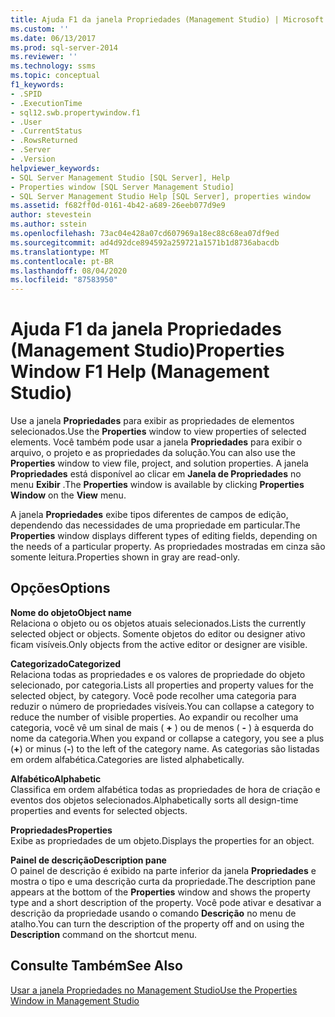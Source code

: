 ```yaml
---
title: Ajuda F1 da janela Propriedades (Management Studio) | Microsoft Docs
ms.custom: ''
ms.date: 06/13/2017
ms.prod: sql-server-2014
ms.reviewer: ''
ms.technology: ssms
ms.topic: conceptual
f1_keywords:
- .SPID
- .ExecutionTime
- sql12.swb.propertywindow.f1
- .User
- .CurrentStatus
- .RowsReturned
- .Server
- .Version
helpviewer_keywords:
- SQL Server Management Studio [SQL Server], Help
- Properties window [SQL Server Management Studio]
- SQL Server Management Studio Help [SQL Server], properties window
ms.assetid: f682ff0d-0161-4b42-a689-26eeb077d9e9
author: stevestein
ms.author: sstein
ms.openlocfilehash: 73ac04e428a07cd607969a18ec88c68ea07df9ed
ms.sourcegitcommit: ad4d92dce894592a259721a1571b1d8736abacdb
ms.translationtype: MT
ms.contentlocale: pt-BR
ms.lasthandoff: 08/04/2020
ms.locfileid: "87583950"
---
```

# <a name="properties-window-f1-help-management-studio"></a><span data-ttu-id="7b024-102">Ajuda F1 da janela Propriedades (Management Studio)</span><span class="sxs-lookup"><span data-stu-id="7b024-102">Properties Window F1 Help (Management Studio)</span></span>
  <span data-ttu-id="7b024-103">Use a janela **Propriedades** para exibir as propriedades de elementos selecionados.</span><span class="sxs-lookup"><span data-stu-id="7b024-103">Use the **Properties** window to view properties of selected elements.</span></span> <span data-ttu-id="7b024-104">Você também pode usar a janela **Propriedades** para exibir o arquivo, o projeto e as propriedades da solução.</span><span class="sxs-lookup"><span data-stu-id="7b024-104">You can also use the **Properties** window to view file, project, and solution properties.</span></span> <span data-ttu-id="7b024-105">A janela **Propriedades** está disponível ao clicar em **Janela de Propriedades** no menu **Exibir** .</span><span class="sxs-lookup"><span data-stu-id="7b024-105">The **Properties** window is available by clicking **Properties Window** on the **View** menu.</span></span>  
  
 <span data-ttu-id="7b024-106">A janela **Propriedades** exibe tipos diferentes de campos de edição, dependendo das necessidades de uma propriedade em particular.</span><span class="sxs-lookup"><span data-stu-id="7b024-106">The **Properties** window displays different types of editing fields, depending on the needs of a particular property.</span></span> <span data-ttu-id="7b024-107">As propriedades mostradas em cinza são somente leitura.</span><span class="sxs-lookup"><span data-stu-id="7b024-107">Properties shown in gray are read-only.</span></span>  
  
## <a name="options"></a><span data-ttu-id="7b024-108">Opções</span><span class="sxs-lookup"><span data-stu-id="7b024-108">Options</span></span>  
 <span data-ttu-id="7b024-109">**Nome do objeto**</span><span class="sxs-lookup"><span data-stu-id="7b024-109">**Object name**</span></span>  
 <span data-ttu-id="7b024-110">Relaciona o objeto ou os objetos atuais selecionados.</span><span class="sxs-lookup"><span data-stu-id="7b024-110">Lists the currently selected object or objects.</span></span> <span data-ttu-id="7b024-111">Somente objetos do editor ou designer ativo ficam visíveis.</span><span class="sxs-lookup"><span data-stu-id="7b024-111">Only objects from the active editor or designer are visible.</span></span>  
  
 <span data-ttu-id="7b024-112">**Categorizado**</span><span class="sxs-lookup"><span data-stu-id="7b024-112">**Categorized**</span></span>  
 <span data-ttu-id="7b024-113">Relaciona todas as propriedades e os valores de propriedade do objeto selecionado, por categoria.</span><span class="sxs-lookup"><span data-stu-id="7b024-113">Lists all properties and property values for the selected object, by category.</span></span> <span data-ttu-id="7b024-114">Você pode recolher uma categoria para reduzir o número de propriedades visíveis.</span><span class="sxs-lookup"><span data-stu-id="7b024-114">You can collapse a category to reduce the number of visible properties.</span></span> <span data-ttu-id="7b024-115">Ao expandir ou recolher uma categoria, você vê um sinal de mais ( **+** ) ou de menos ( **-** ) à esquerda do nome da categoria.</span><span class="sxs-lookup"><span data-stu-id="7b024-115">When you expand or collapse a category, you see a plus (**+**) or minus (**-**) to the left of the category name.</span></span> <span data-ttu-id="7b024-116">As categorias são listadas em ordem alfabética.</span><span class="sxs-lookup"><span data-stu-id="7b024-116">Categories are listed alphabetically.</span></span>  
  
 <span data-ttu-id="7b024-117">**Alfabético**</span><span class="sxs-lookup"><span data-stu-id="7b024-117">**Alphabetic**</span></span>  
 <span data-ttu-id="7b024-118">Classifica em ordem alfabética todas as propriedades de hora de criação e eventos dos objetos selecionados.</span><span class="sxs-lookup"><span data-stu-id="7b024-118">Alphabetically sorts all design-time properties and events for selected objects.</span></span>  
  
 <span data-ttu-id="7b024-119">**Propriedades**</span><span class="sxs-lookup"><span data-stu-id="7b024-119">**Properties**</span></span>  
 <span data-ttu-id="7b024-120">Exibe as propriedades de um objeto.</span><span class="sxs-lookup"><span data-stu-id="7b024-120">Displays the properties for an object.</span></span>  
  
 <span data-ttu-id="7b024-121">**Painel de descrição**</span><span class="sxs-lookup"><span data-stu-id="7b024-121">**Description pane**</span></span>  
 <span data-ttu-id="7b024-122">O painel de descrição é exibido na parte inferior da janela **Propriedades** e mostra o tipo e uma descrição curta da propriedade.</span><span class="sxs-lookup"><span data-stu-id="7b024-122">The description pane appears at the bottom of the **Properties** window and shows the property type and a short description of the property.</span></span> <span data-ttu-id="7b024-123">Você pode ativar e desativar a descrição da propriedade usando o comando **Descrição** no menu de atalho.</span><span class="sxs-lookup"><span data-stu-id="7b024-123">You can turn the description of the property off and on using the **Description** command on the shortcut menu.</span></span>  
  
## <a name="see-also"></a><span data-ttu-id="7b024-124">Consulte Também</span><span class="sxs-lookup"><span data-stu-id="7b024-124">See Also</span></span>  
 [<span data-ttu-id="7b024-125">Usar a janela Propriedades no Management Studio</span><span class="sxs-lookup"><span data-stu-id="7b024-125">Use the Properties Window in Management Studio</span></span>](../../relational-databases/scripting/use-the-properties-window-in-management-studio.md)  
  
  

